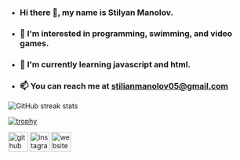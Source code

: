 - ### Hi there 👋, my name is Stilyan Manolov.
- ### 👀 I'm interested in programming, swimming, and video games.
- ### 🌱 I'm currently learning javascript and html.
- ### 📫 You can reach me at stilianmanolov05@gmail.com

![GitHub streak stats](https://github-readme-streak-stats.herokuapp.com/?user=Stili559) 

[![trophy](https://github-profile-trophy.vercel.app/?username=Stili559)](https://github.com/ryo-ma/github-profile-trophy) 

[<img src='https://cdn.jsdelivr.net/npm/simple-icons@3.0.1/icons/github.svg' alt='github' height='40'>](https://github.com/Stili559)  [<img src='https://cdn.jsdelivr.net/npm/simple-icons@3.0.1/icons/instagram.svg' alt='instagram' height='40'>](https://www.instagram.com/https://www.instagram.com/st_ili/)  [<img src='https://cdn.jsdelivr.net/npm/simple-icons@3.0.1/icons/icloud.svg' alt='website' height='40'>](https://sites.google.com/view/stilian-learning-journey/home)  



<!---
Stili559/Stili559 is a ✨ special ✨ repository because its `README.md` (this file) appears on your GitHub profile.
You can click the Preview link to take a look at your changes.
--->
